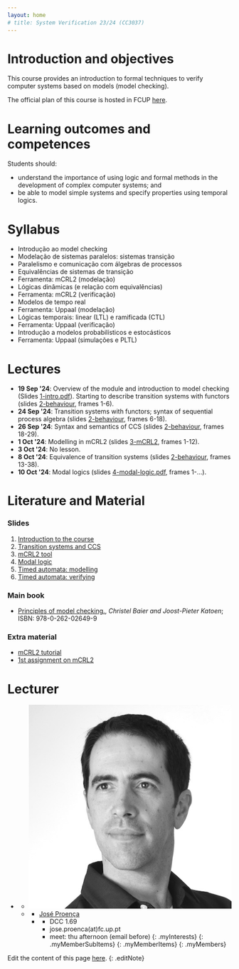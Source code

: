 ```yaml
---
layout: home
# title: System Verification 23/24 (CC3037)
---
```



<h1>Introduction and objectives </h1>

This course provides an introduction to formal techniques to verify computer systems based on models (model checking).


The official plan of this course is hosted in FCUP [here](https://sigarra.up.pt/fcup/pt/ucurr_geral.ficha_uc_view?pv_ocorrencia_id=548134).

# Learning outcomes and competences

Students should:

 - understand the importance of using logic and formal methods in the development of complex computer systems; and
 - be able to model simple systems and specify properties using temporal logics.


# Syllabus

- Introdução ao model checking
- Modelação de sistemas paralelos: sistemas transição
- Paralelismo e comunicação com álgebras de processos
- Equivalências de sistemas de transição
- Ferramenta: mCRL2 (modelação)
- Lógicas dinâmicas (e relação com equivalências)
- Ferramenta: mCRL2 (verificação)
- Modelos de tempo real
- Ferramenta: Uppaal (modelação)
- Lógicas temporais: linear (LTL) e ramificada (CTL)
- Ferramenta: Uppaal (verificação)
- Introdução a modelos probabilísticos e estocásticos
- Ferramenta: Uppaal (simulações e PLTL)

# Lectures

- __19 Sep '24__: Overview of the module and introduction to model checking (Slides [1-intro.pdf](slides/1-intro.pdf)). Starting to describe transition systems with functors (slides [2-behaviour](slides/2-behaviour.pdf), frames 1-6).
- __24 Sep '24__: Transition systems with functors; syntax of sequential process algebra (slides [2-behaviour](slides/2-behaviour.pdf), frames 6-18).
- __26 Sep '24__: Syntax and semantics of CCS (slides [2-behaviour](slides/2-behaviour.pdf), frames 18-29).
-  __1 Oct '24__: Modelling in mCRL2 (slides [3-mCRL2](slides/3-mcrl2.pdf), frames 1-12).
-  __3 Oct '24__: No lesson.
- __8 Oct '24__: Equivalence of transition systems (slides [2-behaviour](slides/2-behaviour.pdf), frames 13-38).
- __10 Oct '24__: Modal logics (slides [4-modal-logic.pdf](slides/4-modal-logic.pdf), frames 1-...).



<!--
- __29 Sep 24__: XYZ ([2-xyz.pdf - pages 13-36](slides/2-xyz.pdf)).
 -->


# Literature and Material

### Slides

1. [Introduction to the course](slides/1-intro.pdf)
2. [Transition systems and CCS](slides/2-behaviour.pdf)
3. [mCRL2 tool](slides/3-mcrl2.pdf)
4. [Modal logic](slides/4-modal-logic.pdf)
5. [Timed automata: modelling](slides/5-TA-modelling.pdf)
5. [Timed automata: verifying](slides/5-TA-verification.pdf)

### Main book

- [Principles of model checking.](http://catalogo.up.pt/F/-?func=find-b&local_base=FCUP&find_code=SYS&request=000288620), _Christel Baier and Joost-Pieter Katoen_; ISBN: 978-0-262-02649-9


### Extra material

- [mCRL2 tutorial](exercises/adventurers/adventurers-tutorial-mcrl2.zip)
- [1st assignment on mCRL2](exercises/mcrl2-assignment.pdf)

<!-- 
### Complementary Bibliography

- [The algorithm design manual;](https://www.algorist.com) _Skiena Steven S._;  ISBN: 978-1-84800-069-8
 -->

<!-- 
# Teaching methods and learning activities

Lectures; intermediate test and final test, or final exam.

The lectures mix the presentation of new material (introducing concepts, main algorithms and some results) with interactive discussion of their application when solving real problems.

The homework focus is on practical application of algorithmic concepts, consolidating the learned material. 

The final exam and intermediate tests (closed book), globally evaluates the knowledge acquired by the students.

# Evaluation Type

Distributed evaluation with final exam.

### Assessment Components

|designation | Weight (%)|
|------------|-----------|
|Exam |70,00|
|Test | 30,00|


### Amount of time allocated to each course unit

|designation | Time (hours)|
|------------|-------------|
|Home study | 120,00|
|Attendance time | 42,00|
|**Total:** | 162,00|


# Eligibility for exams

All students will be admitted to the exam.


# Calculation formula of final grade

 - __(IT)__ intermediate mid-term test: 30% (done during a lesson, required >=5.5)

 - __(FT)__ final test: 70% (done during the normal exam period, required >=5.5)
 
 - __(ER)__ final exam: 100% (done during "recurso" period, required >=9.5)



1st ("Normal") classification: C = IT*0.3+ FT*0.7 >= 9.5

2nd ("Recurso") classification: C = ER >= 9.5

 -->
<!--
# Classification improvement

By final exam.
-->
   

<!-- # Contact

The day and time for _appointments_ is Friday afternoon ([José Proença](https://jose.proenca.org)). Please
email me the day before if you wish to meet. If you prefer you
can also just send an email with your questions to [José Proença](mailto:jose.proenca@fc.up.pt), or we can try to book an online meeting.
 -->
<!-- https://fm-dcc.github.io/pc2324/ -->


# Lecturer

  - 
    + ![José Proença's photo](assets/img/photos/jp.jpg)
    + <a></a>
      * [José Proença](https://jose.proenca.org)
      * <a></a>
        + DCC 1.69
        + jose.proenca<span>(at)</span>fc.up.pt
        + meet: thu afternoon (email before)
        {: .myInterests}
      {: .myMemberSubItems}
    {: .myMemberItems}
  {: .myMembers}


   


Edit the content of this page [here](https://github.com/FM-DCC/sv2425/blob/main/index.md).
{: .editNote}
